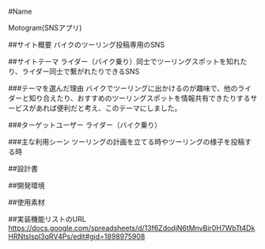 #Name

Motogram(SNSアプリ)    

##サイト概要 
バイクのツーリング投稿専用のSNS

##サイトテーマ
ライダー（バイク乗り）同士でツーリングスポットを知れたり、ライダー同士で繋がれたりできるSNS

###テーマを選んだ理由
バイクでツーリングに出かけるのが趣味で、他のライダーと知り合えたり、おすすめのツーリングスポットを情報共有できたりするサービスがあれば便利だと考え、このテーマにしました。

###ターゲットユーザー
ライダー（バイク乗り）

###主な利用シーン
ツーリングの計画を立てる時やツーリングの様子を投稿する時

##設計書

##開発環境

##使用素材

##実装機能リストのURL
<https://docs.google.com/spreadsheets/d/13f6ZdodjN6tMnvBir0H7WbTt4DkHRNtsIspl3qRV4Ps/edit#gid=1898975908>